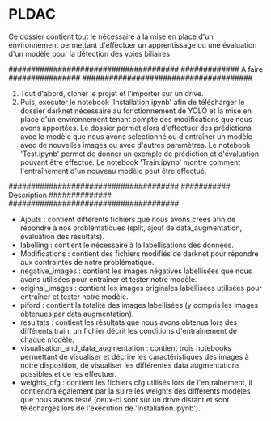 # PLDAC

Ce dossier contient tout le nécessaire à la mise en place d'un environnement permettant d'effectuer un apprentissage ou une évaluation d'un modèle pour la détection des voies biliaires. 

######################################
############# A faire ################
######################################

1) Tout d'abord, cloner le projet et l'importer sur un drive.
2) Puis, executer le notebook 'Installation.ipynb' afin de télécharger le dossier darknet nécessaire au fonctionnement de YOLO et la mise en place d'un environnement tenant compte des modifications que nous avons apportées. 
Le dossier permet alors d'effectuer des prédictions avec le modèle que nous avons selectionné ou d'entraîner un modèle avec de nouvelles images ou avec d'autres paramètres.
Le notebook 'Test.ipynb' permet de donner un exemple de prédiction et d'évaluation pouvant être effectué.
Le notebook 'Train.ipynb' montre comment l'entraînement d'un nouveau modèle peut être effectué. 

######################################
########### Description ##############
######################################

- Ajouts : contient différents fichiers que nous avons créés afin de répondre à nos problématiques (split, ajout de data_augmentation, évaluation des résultats).
- labelling : contient le nécessaire à la labellisations des données. 
- Modifications : contient des fichiers modifiés de darknet pour répondre aux contraintes de notre problématique.
- negative_images : contient les images négatives labellisées que nous avons utilisées pour entraîner et tester notre modèle.
- original_images : contient les images originales labellisées utilisées pour entraîner et tester notre modèle.
- piford : contient la totalité des images labellisées (y compris les images obtenues par data augmentation).
- resultats : contient les résultats que nous avons obtenus lors des différents train, un fichier décrit les conditions d'entraînement de chaque modèle.
- visualisation_and_data_augmentation : contient trois notebooks permettant de visualiser et décrire les caractéristiques des images à notre disposition, de visualiser les différentes data augmentations possibles et de les effectuer. 
- weights_cfg : contient les fichiers cfg utilisés lors de l'entraînement, il contiendra également par la suire les weights des différents modèles que nous avons testé (ceux-ci sont sur un drive distant et sont téléchargés lors de l'exécution de 'Installation.ipynb').

